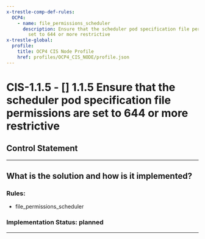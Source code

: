 ```yaml
---
x-trestle-comp-def-rules:
  OCP4:
    - name: file_permissions_scheduler
      description: Ensure that the scheduler pod specification file permissions are
        set to 644 or more restrictive
x-trestle-global:
  profile:
    title: OCP4 CIS Node Profile
    href: profiles/OCP4_CIS_NODE/profile.json
---
```


# CIS-1.1.5 - \[\] 1.1.5 Ensure that the scheduler pod specification file permissions are set to 644 or more restrictive

## Control Statement

______________________________________________________________________

## What is the solution and how is it implemented?

<!-- For implementation status enter one of: implemented, partial, planned, alternative, not-applicable -->

<!-- Note that the list of rules under ### Rules: is read-only and changes will not be captured after assembly to JSON -->

<!-- Add control implementation description here for control: CIS-1.1.5 -->

### Rules:

  - file_permissions_scheduler

### Implementation Status: planned

______________________________________________________________________
